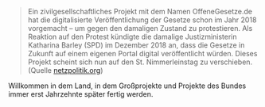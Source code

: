 > Ein zivilgesellschaftliches Projekt mit dem Namen OffeneGesetze.de hat die digitalisierte Veröffentlichung der Gesetze schon im Jahr 2018 vorgemacht – um gegen den damaligen Zustand zu protestieren. Als Reaktion auf den Protest kündigte die damalige Justizministerin Katharina Barley (SPD) im Dezember 2018 an, dass die Gesetze in Zukunft auf einem eigenen Portal digital veröffentlicht würden. Dieses Projekt scheint sich nun auf den St. Nimmerleinstag zu verschieben. (Quelle [netzpolitik.org](https://netzpolitik.org/2021/everkuendung-bundesregierung-troedelt-bei-digitaler-veroeffentlichung-von-gesetzen/))

Willkommen in dem Land, in dem Großprojekte und Projekte des Bundes immer erst Jahrzehnte später fertig werden.
